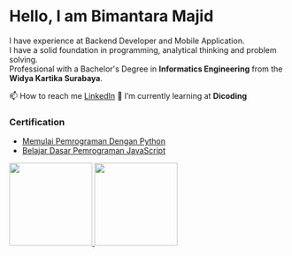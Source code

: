 # Hello, I am Bimantara Majid

I have experience at Backend Developer and Mobile Application.\
I have a solid foundation in programming, analytical thinking and problem solving.\
Professional with a Bachelor's Degree in **Informatics Engineering** from the **Widya Kartika Surabaya**.

📫 How to reach me [LinkedIn](https://www.linkedin.com/in/bimantara-m-88b3a7206/)
🌱 I’m currently learning at **Dicoding**

### Certification
- [Memulai Pemrograman Dengan Python](https://www.dicoding.com/certificates/1OP8LQ0EVZQK/)
- [Belajar Dasar Pemrograman JavaScript](https://www.dicoding.com/certificates/KEXL3OE54PG2/)

<!--
**BimantaraMajid/BimantaraMajid** is a ✨ _special_ ✨ repository because its `README.md` (this file) appears on your GitHub profile.

Here are some ideas to get you started:

- 🔭 I’m currently working on ...
- 🌱 I’m currently learning ...
- 👯 I’m looking to collaborate on ...
- 🤔 I’m looking for help with ...
- 💬 Ask me about ...
- 📫 How to reach me: ...
- 😄 Pronouns: ...
- ⚡ Fun fact: ...
-->

<p align="left">
<a href="https://github.com/gilangadhan">
  <img height="150em" src="https://github-readme-stats-eight-theta.vercel.app/api?username=bimantaramajid&show_icons=true&theme=algolia&include_all_commits=true&count_private=true"/>
  <img height="150em" src="https://github-readme-stats-eight-theta.vercel.app/api/top-langs/?username=bimantaramajid&layout=compact&langs_count=8&theme=algolia"/>
</a>
</p>
